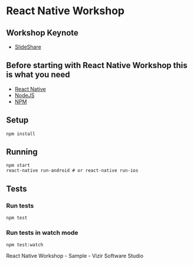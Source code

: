 # React Native Workshop

## Workshop Keynote

- [SlideShare](http://pt.slideshare.net/chagasaway/react-native-workshop)

## Before starting with React Native Workshop this is what you need

- [React Native](https://facebook.github.io/react-native/)
- [NodeJS](https://nodejs.org/)
- [NPM](https://www.npmjs.com/)

## Setup

    npm install

## Running

    npm start
    react-native run-android # or react-native run-ios

## Tests

### Run tests

    npm test

### Run tests in watch mode

    npm test:watch

React Native Workshop - Sample - Vizir Software Studio
